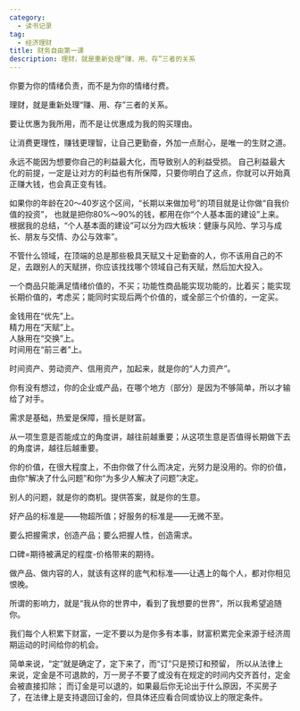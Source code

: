 ```yaml
---
category:
  - 读书记录
tag:
  - 经济理财
title: 财务自由第一课
description: 理财，就是重新处理“赚、用、存”三者的关系
---
```


你要为你的情绪负责，而不是为你的情绪付费。

理财，就是重新处理“赚、用、存”三者的关系。

要让优惠为我所用，而不是让优惠成为我的购买理由。

让消费更理性，赚钱更理智，让自己更勤奋，外加一点耐心，是唯一的生财之道。

永远不能因为想要你自己的利益最大化，而导致别人的利益受损。
自己利益最大化的前提，一定是让对方的利益也有所保障，只要你明白了这点，你就可以开始真正赚大钱，也会真正变有钱。

如果你的年龄在20～40岁这个区间，“长期以来做加号”的项目就是让你做“自我价值的投资”，
也就是把你80%～90%的钱，都用在你“个人基本面的建设”上来。
根据我的总结，“个人基本面的建设”可以分为四大板块：健康与风险、学习与成长、朋友与交情、办公与效率”。

不管什么领域，在顶端的总是那些极具天赋又十足勤奋的人，你不该用自己的不足，去跟别人的天赋拼，你应该找找哪个领域自己有天赋，然后加大投入。

一个商品只能满足情绪价值的，不买；功能性商品能实现功能的，比着买；能实现长期价值的，考虑买；能同时实现后两个价值的，或全部三个价值的，一定买。

金钱用在“优先”上。    
精力用在“天赋”上。    
人脉用在“交换”上。    
时间用在“前三者”上。

时间资产、劳动资产、信用资产，加起来，就是你的“人力资产”。

你有没有想过，你的企业或产品，在哪个地方（部分）是因为不够简单，所以才输给了对手。

需求是基础，热爱是保障，擅长是财富。

从一项生意是否能成立的角度讲，越往前越重要；从这项生意是否值得长期做下去的角度讲，越往后越重要。

你的价值，在很大程度上，不由你做了什么而决定，光努力是没用的。你的价值，由你“解决了什么问题”和你“为多少人解决了问题”决定。

别人的问题，就是你的商机。提供答案，就是你的生意。

好产品的标准是——物超所值；好服务的标准是——无微不至。

要么把握需求，创造产品；要么把握人性，创造需求。

口碑=期待被满足的程度-价格带来的期待。

做产品、做内容的人，就该有这样的底气和标准——让遇上的每个人，都对你相见恨晚。

所谓的影响力，就是“我从你的世界中，看到了我想要的世界”，所以我希望追随你。

我们每个人积累下财富，一定不要以为是你多有本事，财富积累完全来源于经济周期运动的时间给你的机会。

简单来说，“定”就是确定了，定下来了，而“订”只是预订和预留，
所以从法律上来说，定金是不可退款的，万一房子不要了或没有在规定的时间内交齐首付，定金会被直接扣除；
而订金是可以退的，如果最后你无论出于什么原因，不买房子了，在法律上是支持退回订金的，但具体还应看合同或协议上的限定条件。